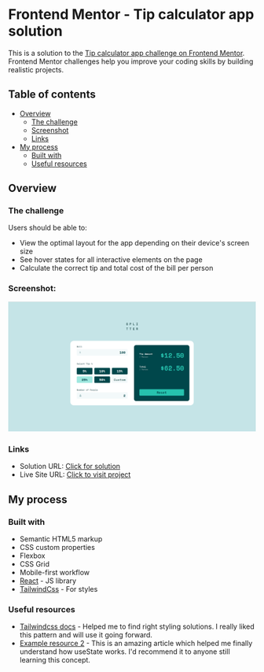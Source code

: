 # Frontend Mentor - Tip calculator app solution

This is a solution to the [Tip calculator app challenge on Frontend Mentor](https://www.frontendmentor.io/challenges/tip-calculator-app-ugJNGbJUX). Frontend Mentor challenges help you improve your coding skills by building realistic projects.

## Table of contents

- [Overview](#overview)
  - [The challenge](#the-challenge)
  - [Screenshot](#screenshot)
  - [Links](#links)
- [My process](#my-process)
  - [Built with](#built-with)
  - [Useful resources](#useful-resources)

## Overview

### The challenge

Users should be able to:

- View the optimal layout for the app depending on their device's screen size
- See hover states for all interactive elements on the page
- Calculate the correct tip and total cost of the bill per person

### Screenshot:

![](./Screenshot.png)

### Links

- Solution URL: [Click for solution](https://github.com/DavitGe/tip-calculator-app)
- Live Site URL: [Click to visit project](https://your-live-site-url.com)

## My process

### Built with

- Semantic HTML5 markup
- CSS custom properties
- Flexbox
- CSS Grid
- Mobile-first workflow
- [React](https://reactjs.org/) - JS library
- [TailwindCss](https://tailwindcss.com) - For styles

### Useful resources

- [Tailwindcss docs](https://tailwindcss.com/docs) - Helped me to find right styling solutions. I really liked this pattern and will use it going forward.
- [Example resource 2](https://reactjs.org/docs/hooks-reference.html#usestate) - This is an amazing article which helped me finally understand how useState works. I'd recommend it to anyone still learning this concept.
